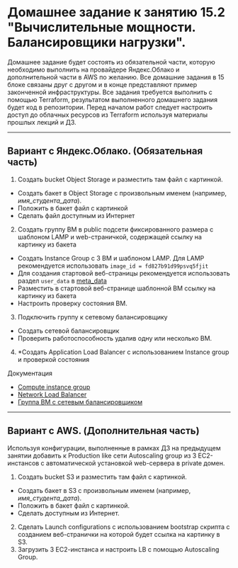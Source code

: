 # Домашнее задание к занятию 15.2 "Вычислительные мощности. Балансировщики нагрузки".
Домашнее задание будет состоять из обязательной части, которую необходимо выполнить на провайдере Яндекс.Облако и дополнительной части в AWS по желанию. Все домашние задания в 15 блоке связаны друг с другом и в конце представляют пример законченной инфраструктуры.
Все задания требуется выполнить с помощью Terraform, результатом выполненного домашнего задания будет код в репозитории. Перед началом работ следует настроить доступ до облачных ресурсов из Terraform используя материалы прошлых лекций и ДЗ.

---
## Вариант с Яндекс.Облако. (Обязательная часть)
1. Создать bucket Object Storage и разместить там файл с картинкой.
- Создать бакет в Object Storage с произвольным именем (например, _имя_студента_дата_).
- Положить в бакет файл с картинкой
- Сделать файл доступным из Интернет
2. Создать группу ВМ в public подсети фиксированного размера с шаблоном LAMP и web-страничкой, содержащей ссылку на картинку из бакета
- Создать Instance Group с 3 ВМ и шаблоном LAMP. Для LAMP рекомендуется использовать `image_id = fd827b91d99psvq5fjit`
- Для создания стартовой веб-страницы рекомендуется использовать раздел `user_data` в [meta_data](https://cloud.yandex.ru/docs/compute/concepts/vm-metadata)
- Разместить в стартовой веб-странице шаблонной ВМ ссылку на картинку из бакета
- Настроить проверку состояния ВМ. 
3. Подключить группу к сетевому балансировщику
- Создать сетевой балансировщик 
- Проверить работоспособность удалив одну или несколько ВМ.
4. *Создать Application Load Balancer с использованием Instance group и проверкой состояния

Документация
- [Compute instance group](https://registry.terraform.io/providers/yandex-cloud/yandex/latest/docs/resources/compute_instance_group)
- [Network Load Balancer](https://registry.terraform.io/providers/yandex-cloud/yandex/latest/docs/resources/lb_network_load_balancer)
- [Группа ВМ с сетевым балансировщиком](https://cloud.yandex.ru/docs/compute/operations/instance-groups/create-with-balancer)
---
## Вариант с AWS. (Дополнительная часть)

Используя конфигурации, выполненные в рамках ДЗ на предыдущем занятии добавить к Production like сети Autoscaling group из 3 EC2-инстансов с  автоматической установкой web-сервера в private домен.

1. Создать bucket S3 и разместить там файл с картинкой.
- Создать бакет в S3 с произвольным именем (например, _имя_студента_дата_).
- Положить в бакет файл с картинкой.
- Сделать доступным из Интернет.
2. Сделать Launch configurations с использованием bootstrap скрипта с созданием веб-странички на которой будет ссылка на картинку в S3. 
3. Загрузить 3 ЕС2-инстанса и настроить LB с помощью Autoscaling Group.


